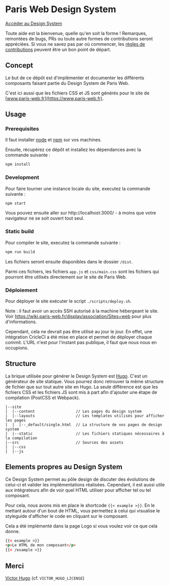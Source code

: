 # Paris Web Design System

[Accéder au Design System](https://www.paris-web.fr/design-system/master/)

Toute aide est la bienvenue, quelle qu'en soit la forme ! Remarques, remontées de bugs, PRs ou toute autre formes de contributions seront appréciées. Si vous ne savez pas par où commencer, les [règles de contributions](https://github.com/Paris-Web/pw-design-system/blob/master/CONTRIBUTING.md) peuvent être un bon point de départ.

## Concept

Le but de ce dépôt est d'implémenter et documenter les différents composants faisant partie du Design System de Paris Web.

C'est ici aussi que les fichiers CSS et JS sont générés pour le site de [www.paris-web.fr](https://www.paris-web.fr).

## Usage

### Prerequisites

Il faut installer [node](https://nodejs.org/en/download/) et [npm](https://www.npmjs.com/get-npm) sur vos machines.

Ensuite, récupérez ce dépôt et installez les dépendances avec la commande suivante :

```bash
npm install
```

### Development

Pour faire tourner une instance locale du site, executez la commande suivante :

```bash
npm start
```

Vous pouvez ensuite aller sur http://localhost:3000/ - à moins que votre navigateur ne se soit ouvert tout seul.

### Static build

Pour compiler le site, executez la commande suivante :

```bash
npm run build
```

Les fichiers seront ensuite disponibles dans le dossier `/dist`.

Parmi ces fichiers, les fichiers `app.js` et `css/main.css` sont les fichiers qui pourront être utilisés directement sur le site de Paris Web.

### Déploiement

Pour déployer le site exécuter le script `./scripts/deploy.sh`.

Note : il faut avoir un accès SSH autorisé à la machine hébergeant le site. Voir https://wiki.paris-web.fr/display/association/Sites+web pour plus d'informations.

Cependant, cela ne devrait pas être utilisé au jour le jour. En effet, une intégration CricleCI a été mise en place et permet de déployer chaque commit. L'URL n'est pour l'instant pas publique, il faut que nous nous en occupions.

## Structure

La brique utilisée pour générer le Design System est [Hugo](https://gohugo.io/). C'est un
générateur de site statique. Vous pourrez donc retrouver la même structure de fichier que sur tout autre site en Hugo. La seule différence est que les fichiers CSS et les fichiers JS sont mis à part afin d'ajouter une étape de compilation (PostCSS et Webpack).

```
|--site
|  |--content                  // Les pages du design system
|  |--layouts                  // Les templates utilisés pour afficher les pages
|  |  |--_default/single.html  // La structure de vos pages de design system
|  |--static                   // Les fichiers statiques nécessaires à la compilation
|--src                         // Sources des assets
|  |--css
|  |--js
```

## Elements propres au Design System

Ce Design System permet au pôle design de discuter des évolutions de celui-ci et
valider les implémentations réalisées. Cependant, il est aussi utile aux
intégrateurs afin de voir quel HTML utiliser pour afficher tel ou tel composant.

Pour cela, nous avons mis en place le shortcode `{{< example >}}`. En le mettant
autour d'un bout de HTML, vous permettez à celui qui visualise le styleguide
d'afficher le code en cliquant sur le composant.

Cela a été implémenté dans la page Logo si vous voulez voir ce que cela donne.

```html
{{< example >}}
<p>Le HTML de mon composant</p>
{{< /example >}}
```

## Merci

[Victor Hugo](https://github.com/netlify/victor-hugo) (cf.
`VICTOR_HUGO_LICENSE`)
